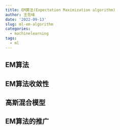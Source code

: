 ```yaml
---
title: EM算法(Expectation Maximization algorithm)
author: 王哲峰
date: '2022-09-13'
slug: ml-em-algorithm
categories:
  - machinelearning
tags:
  - ml
---
```


## EM算法

## EM算法收敛性

## 高斯混合模型

## EM算法的推广
